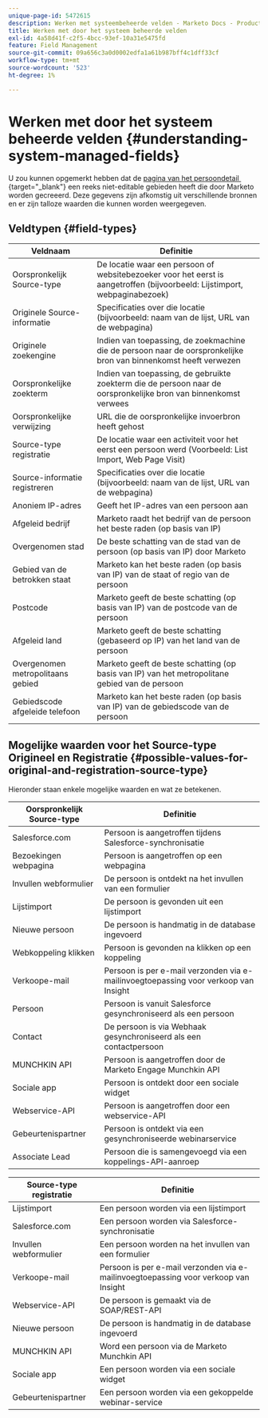 ```yaml
---
unique-page-id: 5472615
description: Werken met systeembeheerde velden - Marketo Docs - Productdocumentatie
title: Werken met door het systeem beheerde velden
exl-id: 4a58d41f-c2f5-4bcc-93ef-10a31e5475fd
feature: Field Management
source-git-commit: 09a656c3a0d0002edfa1a61b987bff4c1dff33cf
workflow-type: tm+mt
source-wordcount: '523'
ht-degree: 1%

---
```


# Werken met door het systeem beheerde velden {#understanding-system-managed-fields}

U zou kunnen opgemerkt hebben dat de [&#x200B; pagina van het persoondetail &#x200B;](/help/marketo/product-docs/core-marketo-concepts/smart-lists-and-static-lists/managing-people-in-smart-lists/using-the-person-detail-page.md){target="_blank"} een reeks niet-editable gebieden heeft die door Marketo worden gecreeerd. Deze gegevens zijn afkomstig uit verschillende bronnen en er zijn talloze waarden die kunnen worden weergegeven.

## Veldtypen {#field-types}

<table><thead>
  <tr>
    <th>Veldnaam</th>
    <th>Definitie</th>
  </tr></thead>
<tbody>
  <tr>
    <td>Oorspronkelijk Source-type</td>
    <td>De locatie waar een persoon of websitebezoeker voor het eerst is aangetroffen (bijvoorbeeld: Lijstimport, webpaginabezoek)</td>
  </tr>
  <tr>
    <td>Originele Source-informatie</td>
    <td>Specificaties over die locatie (bijvoorbeeld: naam van de lijst, URL van de webpagina)</td>
  </tr>
  <tr>
    <td>Originele zoekengine</td>
    <td>Indien van toepassing, de zoekmachine die de persoon naar de oorspronkelijke bron van binnenkomst heeft verwezen</td>
  </tr>
  <tr>
    <td>Oorspronkelijke zoekterm</td>
    <td>Indien van toepassing, de gebruikte zoekterm die de persoon naar de oorspronkelijke bron van binnenkomst verwees</td>
  </tr>
  <tr>
    <td>Oorspronkelijke verwijzing</td>
    <td>URL die de oorspronkelijke invoerbron heeft gehost</td>
  </tr>
  <tr>
    <td>Source-type registratie</td>
    <td>De locatie waar een activiteit voor het eerst een persoon werd (Voorbeeld: List Import, Web Page Visit)</td>
  </tr>
  <tr>
    <td>Source-informatie registreren</td>
    <td>Specificaties over die locatie (bijvoorbeeld: naam van de lijst, URL van de webpagina)</td>
  </tr>
  <tr>
    <td>Anoniem IP-adres</td>
    <td>Geeft het IP-adres van een persoon aan</td>
  </tr>
  <tr>
    <td>Afgeleid bedrijf</td>
    <td>Marketo raadt het bedrijf van de persoon het beste raden (op basis van IP)</td>
  </tr>
  <tr>
    <td>Overgenomen stad</td>
    <td>De beste schatting van de stad van de persoon (op basis van IP) door Marketo</td>
  </tr>
  <tr>
    <td>Gebied van de betrokken staat</td>
    <td>Marketo kan het beste raden (op basis van IP) van de staat of regio van de persoon</td>
  </tr>
  <tr>
    <td>Postcode</td>
    <td>Marketo geeft de beste schatting (op basis van IP) van de postcode van de persoon</td>
  </tr>
  <tr>
    <td>Afgeleid land</td>
    <td>Marketo geeft de beste schatting (gebaseerd op IP) van het land van de persoon</td>
  </tr>
  <tr>
    <td>Overgenomen metropolitaans gebied</td>
    <td>Marketo geeft de beste schatting (op basis van IP) van het metropolitane gebied van de persoon</td>
  </tr>
  <tr>
    <td>Gebiedscode afgeleide telefoon</td>
    <td>Marketo kan het beste raden (op basis van IP) van de gebiedscode van de persoon</td>
  </tr>
</tbody></table>

## Mogelijke waarden voor het Source-type Origineel en Registratie {#possible-values-for-original-and-registration-source-type}

Hieronder staan enkele mogelijke waarden en wat ze betekenen.

<table><thead>
  <tr>
    <th>Oorspronkelijk Source-type</th>
    <th>Definitie</th>
  </tr></thead>
<tbody>
  <tr>
    <td>Salesforce.com</td>
    <td>Persoon is aangetroffen tijdens Salesforce-synchronisatie</td>
  </tr>
  <tr>
    <td>Bezoekingen webpagina</td>
    <td>Persoon is aangetroffen op een webpagina</td>
  </tr>
  <tr>
    <td>Invullen webformulier</td>
    <td>De persoon is ontdekt na het invullen van een formulier</td>
  </tr>
  <tr>
    <td>Lijstimport</td>
    <td>De persoon is gevonden uit een lijstimport</td>
  </tr>
  <tr>
    <td>Nieuwe persoon</td>
    <td>De persoon is handmatig in de database ingevoerd</td>
  </tr>
  <tr>
    <td>Webkoppeling klikken</td>
    <td>Persoon is gevonden na klikken op een koppeling</td>
  </tr>
  <tr>
    <td>Verkoope-mail</td>
    <td>Persoon is per e-mail verzonden via e-mailinvoegtoepassing voor verkoop van Insight</td>
  </tr>
  <tr>
    <td>Persoon</td>
    <td>Persoon is vanuit Salesforce gesynchroniseerd als een persoon</td>
  </tr>
  <tr>
    <td>Contact</td>
    <td>De persoon is via Webhaak gesynchroniseerd als een contactpersoon</td>
  </tr>
  <tr>
    <td>MUNCHKIN API</td>
    <td>Persoon is aangetroffen door de Marketo Engage Munchkin API</td>
  </tr>
  <tr>
    <td>Sociale app</td>
    <td>Persoon is ontdekt door een sociale widget</td>
  </tr>
  <tr>
    <td>Webservice-API</td>
    <td>Persoon is aangetroffen door een webservice-API</td>
  </tr>
  <tr>
    <td>Gebeurtenispartner</td>
    <td>Persoon is ontdekt via een gesynchroniseerde webinarservice</td>
  </tr>
  <tr>
    <td>Associate Lead</td>
    <td>Persoon die is samengevoegd via een koppelings-API-aanroep</td>
  </tr>
</tbody></table>

<table><thead>
  <tr>
    <th>Source-type registratie</th>
    <th>Definitie</th>
  </tr></thead>
<tbody>
  <tr>
    <td>Lijstimport</td>
    <td>Een persoon worden via een lijstimport</td>
  </tr>
  <tr>
    <td>Salesforce.com</td>
    <td>Een persoon worden via Salesforce-synchronisatie</td>
  </tr>
  <tr>
    <td>Invullen webformulier</td>
    <td>Een persoon worden na het invullen van een formulier</td>
  </tr>
  <tr>
    <td>Verkoope-mail</td>
    <td>Persoon is per e-mail verzonden via e-mailinvoegtoepassing voor verkoop van Insight</td>
  </tr>
  <tr>
    <td>Webservice-API</td>
    <td>De persoon is gemaakt via de SOAP/REST-API</td>
  </tr>
  <tr>
    <td>Nieuwe persoon</td>
    <td>De persoon is handmatig in de database ingevoerd</td>
  </tr>
  <tr>
    <td>MUNCHKIN API</td>
    <td>Word een persoon via de Marketo Munchkin API</td>
  </tr>
  <tr>
    <td>Sociale app</td>
    <td>Een persoon worden via een sociale widget</td>
  </tr>
  <tr>
    <td>Gebeurtenispartner</td>
    <td>Een persoon worden via een gekoppelde webinar-service</td>
  </tr>
</tbody>
</table>
